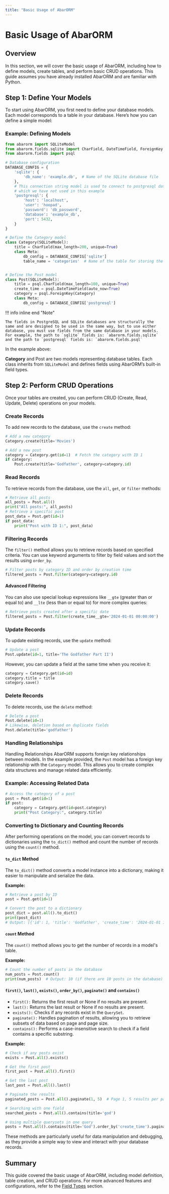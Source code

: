 ```yaml
---
title: "Basic Usage of AbarORM"
---
```


# Basic Usage of AbarORM

## Overview

In this section, we will cover the basic usage of AbarORM, including how to define models, create tables, and perform basic CRUD operations. This guide assumes you have already installed AbarORM and are familiar with Python.

## Step 1: Define Your Models

To start using AbarORM, you first need to define your database models. Each model corresponds to a table in your database. Here’s how you can define a simple model:

### Example: Defining Models

```python
from abarorm import SQLiteModel
from abarorm.fields.sqlite import CharField, DateTimeField, ForeignKey
from abarorm.fields import psql

# Database configuration
DATABASE_CONFIG = {
    'sqlite': {
        'db_name': 'example.db',  # Name of the SQLite database file
    },
    # This connection string model is used to connect to postgresql database
    # which we have not used in this example
    'postgresql': {
        'host': 'localhost',
        'user': 'hoopad',
        'password': 'db_password',
        'database': 'example_db',  
        'port': 5432,
    }
}

# Define the Category model
class Category(SQLiteModel):
    title = CharField(max_length=200, unique=True)
    class Meta:
        db_config = DATABASE_CONFIG['sqlite']
        table_name = 'categories'  # Name of the table for storing the Category model data in SQLite


# Define the Post model
class Post(SQLiteModel):
    title = psql.CharField(max_length=100, unique=True)
    create_time = psql.DateTimeField(auto_now=True)
    category = psql.ForeignKey(Category)
    class Meta:
        db_config = DATABASE_CONFIG['postgresql']
```

!!! info inline end "Note"

    The fields in PostgreSQL and SQLite databases are structurally the same and are designed to be used in the same way, but to use either database, you must use fields from the same database in your models. For example, the path to `sqlite` fields is: `abarorm.fields.sqlite` and the path to `postgresql` fields is: `abarorm.fields.psql`

In the example above:

**Category** and Post are two models representing database tables.
Each class inherits from `SQLiteModel` and defines fields using AbarORM’s built-in field types.

## Step 2: Perform CRUD Operations
Once your tables are created, you can perform CRUD (Create, Read, Update, Delete) operations on your models.

### Create Records
To add new records to the database, use the `create` method:
```python
# Add a new category
Category.create(title='Movies')

# Add a new post
category = Category.get(id=1)  # Fetch the category with ID 1
if category:
    Post.create(title='Godfather', category=category.id)
```
### Read Records
To retrieve records from the database, use the `all`, `get`, or `filter` methods:
```python
# Retrieve all posts
all_posts = Post.all()
print("All posts:", all_posts)
# Retrieve a specific post
post_data = Post.get(id=1)
if post_data:
    print("Post with ID 1:", post_data)
```
### Filtering Records
The `filter()` method allows you to retrieve records based on specified criteria. You can use keyword arguments to filter by field values and sort the results using `order_by`.
```python
# Filter posts by category ID and order by creation time
filtered_posts = Post.filter(category=category.id)
```
#### Advanced Filtering
You can also use special lookup expressions like `__gte` (greater than or equal to) and `__lte` (less than or equal to) for more complex queries:
```python
# Retrieve posts created after a specific date
filtered_posts = Post.filter(create_time__gte='2024-01-01 00:00:00')
```

### Update Records
To update existing records, use the `update` method:
```python
# Update a post
Post.update(id=1, title='The Godfather Part II')
```
However, you can update a field at the same time when you receive it:
```python
category = Category.get(id=id)
category.title = title
category.save()
```
### Delete Records
To delete records, use the `delete` method:
```python
# Delete a post
Post.delete(id=1)
# Likewise, deletion based on duplicate fields
Post.delete(title='godfather')
```
### Handling Relationships
Handling Relationships
AbarORM supports foreign key relationships between models. In the example provided, the `Post` model has a foreign key relationship with the `Category` model. This allows you to create complex data structures and manage related data efficiently.

### Example: Accessing Related Data
```python
# Access the category of a post
post = Post.get(id=1)
if post:
    category = Category.get(id=post.category)
    print("Post Category:", category.title)
```

### Converting to Dictionary and Counting Records
After performing operations on the model, you can convert records to dictionaries using the `to_dict()` method and count the number of records using the `count()` method.

#### `to_dict` Method
The `to_dict()` method converts a model instance into a dictionary, making it easier to manipulate and serialize the data.

**Example:**
```python
# Retrieve a post by ID
post = Post.get(id=1)

# Convert the post to a dictionary
post_dict = post.all().to_dict()
print(post_dict)
# Output: [{'id': 1, 'title': 'Godfather', 'create_time': '2024-01-01 12:00:00', ...}]
```

#### `count` Method
The `count()` method allows you to get the number of records in a model's table.

**Example:**
```python
# Count the number of posts in the database
num_posts = Post.count()
print(num_posts)  # Output: 10 (if there are 10 posts in the database)
```


#### `first()`, `last()`, `exists()`, `order_by()`, `paginate()` and `contains()`
- `first():` Returns the first result or None if no results are present.
- `last():` Returns the last result or None if no results are present.
- `exists():` Checks if any records exist in the `QuerySet`.
- `paginate():` Handles pagination of results, allowing you to retrieve subsets of data based on page and page size.
- `contains():` Performs a case-insensitive search to check if a field contains a specific substring.

**Example:**
```python
# Check if any posts exist
exists = Post.all().exists()

# Get the first post
first_post = Post.all().first()

# Get the last post
last_post = Post.all().last()

# Paginate the results
paginated_posts = Post.all().paginate(1, 5)  # Page 1, 5 results per page

# Searching with one field
searched_posts = Post.all().contains(title='god')

# Using multiple querysets in one query
posts = Post.all().contains(title='God').order_by('create_time').paginate(1, 4).to_dict()
```

These methods are particularly useful for data manipulation and debugging, as they provide a simple way to view and interact with your database records.


## Summary

This guide covered the basic usage of AbarORM, including model definition, table creation, and CRUD operations. For more advanced features and configurations, refer to the [Field Types](/abarorm/field_types.md) section.